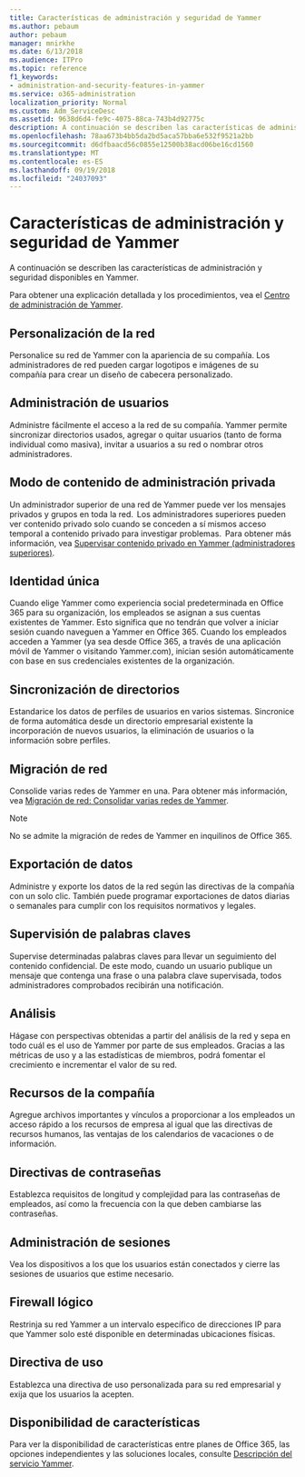 ```yaml
---
title: Características de administración y seguridad de Yammer
ms.author: pebaum
author: pebaum
manager: mnirkhe
ms.date: 6/13/2018
ms.audience: ITPro
ms.topic: reference
f1_keywords:
- administration-and-security-features-in-yammer
ms.service: o365-administration
localization_priority: Normal
ms.custom: Adm_ServiceDesc
ms.assetid: 9638d6d4-fe9c-4075-88ca-743b4d92775c
description: A continuación se describen las características de administración y seguridad disponibles en Yammer.
ms.openlocfilehash: 78aa673b4bb5da2bd5aca57bba6e532f9521a2bb
ms.sourcegitcommit: d6dfbaacd56c0855e12500b38acd06be16cd1560
ms.translationtype: MT
ms.contentlocale: es-ES
ms.lasthandoff: 09/19/2018
ms.locfileid: "24037093"
---
```

# <a name="administration-and-security-features-in-yammer"></a>Características de administración y seguridad de Yammer

A continuación se describen las características de administración y seguridad disponibles en Yammer.
  
Para obtener una explicación detallada y los procedimientos, vea el [Centro de administración de Yammer](https://go.microsoft.com/fwlink/?LinkId=869688).
  
## <a name="custom-network-branding"></a>Personalización de la red
<a name="bkmk_CustomNetworkBranding"> </a>

Personalice su red de Yammer con la apariencia de su compañía. Los administradores de red pueden cargar logotipos e imágenes de su compañía para crear un diseño de cabecera personalizado.
  
## <a name="user-management"></a>Administración de usuarios
<a name="bkmk_UserManagement"> </a>

Administre fácilmente el acceso a la red de su compañía. Yammer permite sincronizar directorios usados, agregar o quitar usuarios (tanto de forma individual como masiva), invitar a usuarios a su red o nombrar otros administradores.
  
## <a name="admin-private-content-mode"></a>Modo de contenido de administración privada
<a name="bkmk_AdminPrivate"> </a>

Un administrador superior de una red de Yammer puede ver los mensajes privados y grupos en toda la red.  Los administradores superiores pueden ver contenido privado solo cuando se conceden a sí mismos acceso temporal a contenido privado para investigar problemas.  Para obtener más información, vea [Supervisar contenido privado en Yammer (administradores superiores)](https://go.microsoft.com/fwlink/?LinkId=627479).
  
## <a name="single-identity"></a>Identidad única
<a name="bkmk_o365_user_mapping"> </a>

Cuando elige Yammer como experiencia social predeterminada en Office 365 para su organización, los empleados se asignan a sus cuentas existentes de Yammer. Esto significa que no tendrán que volver a iniciar sesión cuando naveguen a Yammer en Office 365. Cuando los empleados acceden a Yammer (ya sea desde Office 365, a través de una aplicación móvil de Yammer o visitando Yammer.com), inician sesión automáticamente con base en sus credenciales existentes de la organización.
  
## <a name="directory-synchronization"></a>Sincronización de directorios
<a name="bkmk_DirectorySynchronization"> </a>

Estandarice los datos de perfiles de usuarios en varios sistemas. Sincronice de forma automática desde un directorio empresarial existente la incorporación de nuevos usuarios, la eliminación de usuarios o la información sobre perfiles.
  
## <a name="network-migration"></a>Migración de red
<a name="bkmk_NetworkMigration"> </a>

Consolide varias redes de Yammer en una. Para obtener más información, vea [Migración de red: Consolidar varias redes de Yammer](https://go.microsoft.com/fwlink/?LinkID=617488).
  
> [!NOTE]
> No se admite la migración de redes de Yammer en inquilinos de Office 365. 
  
## <a name="data-export"></a>Exportación de datos
<a name="bkmk_DataExport"> </a>

Administre y exporte los datos de la red según las directivas de la compañía con un solo clic. También puede programar exportaciones de datos diarias o semanales para cumplir con los requisitos normativos y legales.
  
## <a name="keyword-monitoring"></a>Supervisión de palabras claves
<a name="bkmk_KeywordMonitoring"> </a>

Supervise determinadas palabras claves para llevar un seguimiento del contenido confidencial. De este modo, cuando un usuario publique un mensaje que contenga una frase o una palabra clave supervisada, todos administradores comprobados recibirán una notificación.
  
## <a name="analytics"></a>Análisis
<a name="bkmk_Analytics"> </a>

Hágase con perspectivas obtenidas a partir del análisis de la red y sepa en todo cuál es el uso de Yammer por parte de sus empleados. Gracias a las métricas de uso y a las estadísticas de miembros, podrá fomentar el crecimiento e incrementar el valor de su red.
  
## <a name="company-resources"></a>Recursos de la compañía
<a name="bkmk_CompanyResources"> </a>

Agregue archivos importantes y vínculos a proporcionar a los empleados un acceso rápido a los recursos de empresa al igual que las directivas de recursos humanos, las ventajas de los calendarios de vacaciones o de información.
  
## <a name="password-policies"></a>Directivas de contraseñas
<a name="bkmk_PasswordPolicies"> </a>

Establezca requisitos de longitud y complejidad para las contraseñas de empleados, así como la frecuencia con la que deben cambiarse las contraseñas.
  
## <a name="session-management"></a>Administración de sesiones
<a name="bkmk_SessionManagement"> </a>

Vea los dispositivos a los que los usuarios están conectados y cierre las sesiones de usuarios que estime necesario.
  
## <a name="logical-firewall"></a>Firewall lógico
<a name="bkmk_LogicalFirewall"> </a>

Restrinja su red Yammer a un intervalo específico de direcciones IP para que Yammer solo esté disponible en determinadas ubicaciones físicas.
  
## <a name="usage-policy"></a>Directiva de uso
<a name="bkmk_UsagePolicy"> </a>

Establezca una directiva de uso personalizada para su red empresarial y exija que los usuarios la acepten.
  
## <a name="feature-availability"></a>Disponibilidad de características
<a name="bkmk_UsagePolicy"> </a>

Para ver la disponibilidad de características entre planes de Office 365, las opciones independientes y las soluciones locales, consulte [Descripción del servicio Yammer](yammer-service-description.md).
  

